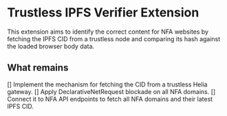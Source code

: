 # Trustless IPFS Verifier Extension

This extension aims to identify the correct content for NFA websites by fetching the IPFS CID from a trustless node and comparing its hash against the loaded browser body data.

## What remains

[] Implement the mechanism for fetching the CID from a trustless Helia gateway.
[] Apply DeclarativeNetRequest blockade on all NFA domains.
[] Connect it to NFA API endpoints to fetch all NFA domains and their latest IPFS CID.

